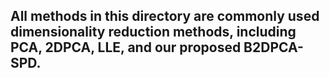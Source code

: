 ## All methods in this directory are commonly used dimensionality reduction methods, including PCA, 2DPCA, LLE, and our proposed B2DPCA-SPD.
